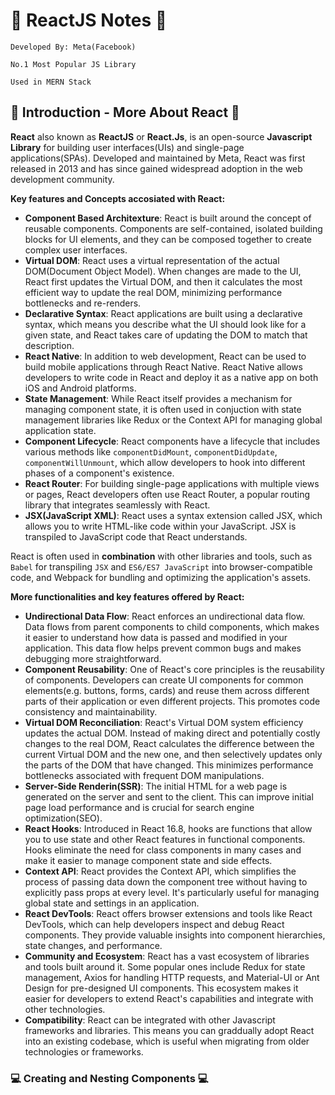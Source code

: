 # 📝 ReactJS Notes 📝

`Developed By: Meta(Facebook)`

`No.1 Most Popular JS Library`

`Used in MERN Stack`

## 📢 Introduction - More About React 📢

**React** also known as **ReactJS** or **React.Js**, is an open-source **Javascript Library** for building user interfaces(UIs) and single-page applications(SPAs). Developed and maintained by Meta, React was first released in 2013 and has since gained widespread adoption in the web development community.

**Key features and Concepts accosiated with React:**

- **Component Based Architexture**: React is built around the concept of reusable components. Components are self-contained, isolated building blocks for UI elements, and they can be composed together to create complex user interfaces.
- **Virtual DOM**: React uses a virtual representation of the actual DOM(Document Object Model). When changes are made to the UI, React first updates the Virtual DOM, and then it calculates the most efficient way to update the real DOM, minimizing performance bottlenecks and re-renders.
- **Declarative Syntax**: React applications are built using a declarative syntax, which means you describe what the UI should look like for a given state, and React takes care of updating the DOM to match that description.
- **React Native**: In addition to web development, React can be used to build mobile applications through React Native. React Native allows developers to write code in React and deploy it as a native app on both iOS and Android platforms.
- **State Management**: While React itself provides a mechanism for managing component state, it is often used in conjuction with state management libraries like Redux or the Context API for managing global application state.
- **Component Lifecycle**: React components have a lifecycle that includes various methods like `componentDidMount`, `componentDidUpdate`, `componentWillUnmount`, which allow developers to hook into different phases of a component's existence.
- **React Router**: For building single-page applications with multiple views or pages, React developers often use React Router, a popular routing library that integrates seamlessly with React.
- **JSX(JavaScript XML)**: React uses a syntax extension called JSX, which allows you to write HTML-like code within your JavaScript. JSX is transpiled to JavaScript code that React understands.

React is often used in **combination** with other libraries and tools, such as `Babel` for transpiling `JSX` and `ES6/ES7 JavaScript` into browser-compatible code, and Webpack for bundling and optimizing the application's assets.

**More functionalities and key features offered by React:**

- **Undirectional Data Flow**: React enforces an undirectional data flow. Data flows from parent components to child components, which makes it easier to understand how data is passed and modified in your application. This data flow helps prevent common bugs and makes debugging more straightforward.
- **Component Reusability**: One of React's core principles is the reusability of components. Developers can create UI components for common elements(e.g. buttons, forms, cards) and reuse them across different parts of their application or even different projects. This promotes code consistency and maintainability.
- **Virtual DOM Reconciliation**: React's Virtual DOM system efficiency updates the actual DOM. Instead of making direct and potentially costly changes to the real DOM, React calculates the difference between the current Virtual DOM and the new one, and then selectively updates only the parts of the DOM that have changed. This minimizes performance bottlenecks associated with frequent DOM manipulations.
- **Server-Side Renderin(SSR)**: The initial HTML for a web page is generated on the server and sent to the client. This can improve initial page load performance and is crucial for search engine optimization(SEO).
- **React Hooks**: Introduced in React 16.8, hooks are functions that allow you to use state and other React features in functional components. Hooks eliminate the need for class components in many cases and make it easier to manage component state and side effects.
- **Context API**: React provides the Context API, which simplifies the process of passing data down the component tree without having to explicitly pass props at every level. It's particularly useful for managing global state and settings in an application.
- **React DevTools**: React offers browser extensions and tools like React DevTools, which can help developers inspect and debug React components. They provide valuable insights into component hierarchies, state changes, and performance.
- **Community and Ecosystem**: React has a vast ecosystem of libraries and tools built around it. Some popular ones include Redux for state management, Axios for handling HTTP requests, and Material-UI or Ant Design for pre-designed UI components. This ecosystem makes it easier for developers to extend React's capabilities and integrate with other technologies.
- **Compatibility**: React can be integrated with other Javascript frameworks and libraries. This means you can graddually adopt React into an existing codebase, which is useful when migrating from older technologies or frameworks.

### 💻 Creating and Nesting Components 💻 